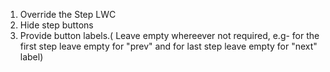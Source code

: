 1. Override the Step LWC 
2. Hide step buttons
3. Provide button labels.( Leave empty whereever not required, e.g- for the first step leave empty for "prev" and for last step leave empty for "next" label)